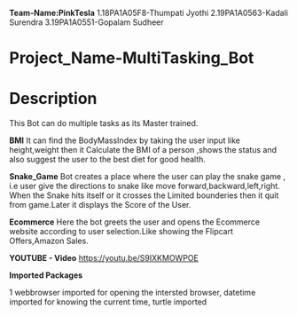 **Team-Name:PinkTesla**
1.18PA1A05F8-Thumpati Jyothi
2.19PA1A0563-Kadali Surendra
3.19PA1A0551-Gopalam Sudheer
# Project_Name-MultiTasking_Bot
# Description
This Bot can do multiple tasks as its Master trained.

**BMI**
   It can find the BodyMassIndex by taking the user input like height,weight then it Calculate the BMI of a person ,shows the status and also suggest the user to the best diet for good health.

**Snake_Game**
   Bot creates a place where the user can play the snake game , i.e user give the directions to snake like move forward,backward,left,right. When the Snake hits itself or it crosses the Limited bounderies then it quit from game.Later it displays the Score of the User.

**Ecommerce**
  Here the bot  greets the user and opens the Ecommerce website according to user selection.Like showing the Flipcart Offers,Amazon Sales. 

**YOUTUBE - Video**
https://youtu.be/S9IXKMOWPOE

**Imported Packages**

1 webbrowser imported for opening the intersted browser, datetime imported for knowing the current time, turtle imported
